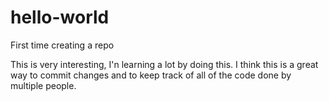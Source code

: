 # hello-world
First time creating a repo

This is very interesting, I'n learning a lot by doing this.  I think this is a great way to commit changes and to keep track of all of the code done by multiple people.
